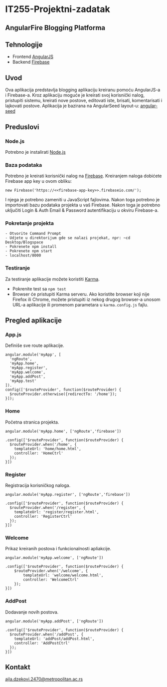 # IT255-Projektni-zadatak
## AngularFire Blogging Platforma

## Tehnologije
- Frontend [AngularJS][angularjs]
- Backend [Firebase][Firebase]

## Uvod
Ova aplikacija predstavlja blogging aplikaciju kreiranu pomoću AngularJS-a i Firebase-a.
Kroz aplikaciju moguće je kreirati svoj korisnički nalog, pristupiti sistemu, kreirati nove postove, editovati iste, brisati, komentarisati i lajkovati postove.
Aplikacija je bazirana na AngularSeed layout-u: [angular-seed][angular-seed]

## Preduslovi
### Node.js
Potrebno je instalirati [Node.js][node-download]

### Baza podataka
Potrebno je kreirati korisnički nalog na [Firebase][Firebase].
Kreiranjem naloga dobićete Firebase app key u ovom obliku:

```
new Firebase('https://<<firebase-app-key>>.firebaseio.com/');
```
I njega je potrebno zameniti u JavaScript fajlovima. Nakon toga potrebno je importovati bazu podataka projekta u vaš Firebase.
Nakon toga je potrebno uključiti Login & Auth Email & Password autentifikaciju u okviru Firebase-a.

### Pokretanje projekta

```
- Otvorite Command Prompt
- Udjete u direktorijum gde se nalazi projekat, npr: ~cd Desktop/Blogspace
- Pokrenete npm install
- Pokrenete npm start
- localhost/8000
```
### Testiranje

Za testiranje aplikacije možete koristiti [Karma][karma].
- Pokrenite test sa `npm test`
- Browser će pristupiti Karma serveru. Ako koristite browser koji nije Firefox ili Chrome, možete pristupiti iz nekog drugog browser-a unosom URL-a aplikacije ili promenom parametara u `karma.config.js` fajlu.

## Pregled aplikacije
### App.js
Definiše sve route aplikacije.
```
angular.module('myApp', [
  'ngRoute',
  'myApp.home',
  'myApp.register',
  'myApp.welcome',
  'myApp.addPost',
  'myApp.test'
]).
config(['$routeProvider', function($routeProvider) {
  $routeProvider.otherwise({redirectTo: '/home'});
}]);
```
### Home
Početna stranica projekta.
```
angular.module('myApp.home', ['ngRoute','firebase'])

.config(['$routeProvider', function($routeProvider) {
  $routeProvider.when('/home', {
    templateUrl: 'home/home.html',
    controller: 'HomeCtrl'
  });
}])
```

### Register
Registracija korisničkog naloga.
```
angular.module('myApp.register', ['ngRoute','firebase'])

.config(['$routeProvider', function($routeProvider) {
  $routeProvider.when('/register', {
    templateUrl: 'register/register.html',
    controller: 'RegisterCtrl'
  });
}])
```

### Welcome
Prikaz kreiranih postova i funkcionalnosti apliakcije.
```
angular.module('myApp.welcome', ['ngRoute'])

.config(['$routeProvider', function($routeProvider) {
    $routeProvider.when('/welcome', {
        templateUrl: 'welcome/welcome.html',
        controller: 'WelcomeCtrl'
    });
}])
```

### AddPost
Dodavanje novih postova.
```
angular.module('myApp.addPost', ['ngRoute'])

.config(['$routeProvider', function($routeProvider) {
  $routeProvider.when('/addPost', {
    templateUrl: 'addPost/addPost.html',
    controller: 'AddPostCtrl'
  });
}])
```

## Kontakt
ajla.dzekovi.2470@metropolitan.ac.rs

[angular-seed]: https://github.com/angular/angular-seed
[Firebase]: https://www.firebase.com/
[jasmine]: https://jasmine.github.io/
[karma]: https://karma-runner.github.io
[node-download]: https://nodejs.org/en/download/
[angularjs]: https://angularjs.org/
